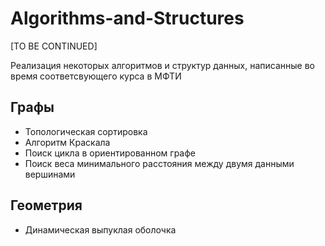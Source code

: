 # Algorithms-and-Structures
[TO BE CONTINUED]

Реализация некоторых алгоритмов и структур данных, написанные во время соответсвующего курса в МФТИ

## Графы
- Топологическая сортировка
- Алгоритм Краскала
- Поиск цикла в ориентированном графе
- Поиск веса минимального расстояния между двумя данными вершинами

## Геометрия
- Динамическая выпуклая оболочка
